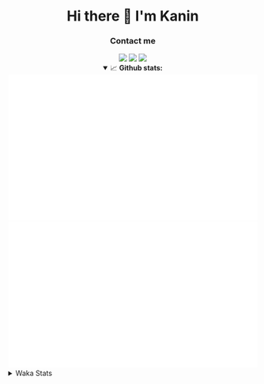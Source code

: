 <div align="center">
 <h1>Hi there 👋 I'm Kanin</h1>
 <h3>Contact me</h3>
 <a href="mailto:im@kanin.dev"><img src="https://img.shields.io/badge/gmail-%23D14836.svg?&style=for-the-badge&logo=gmail&logoColor=white"/></a>
 <a href="https://twitter.com/KaninDev"><img src="https://img.shields.io/badge/twitter-%231DA1F2.svg?&style=for-the-badge&logo=twitter&logoColor=white"/></a>
 <a href="https://www.linkedin.com/in/KaninDev"><img src="https://img.shields.io/badge/linkedin-%230077B5.svg?&style=for-the-badge&logo=linkedin&logoColor=white"/></a>
<details open>
  <summary>📈 <b>Github stats:</b></summary>
  <img src="https://github.com/Kanin/Kanin/blob/master/scripts/GitHubStats/generated/overview.svg"/>
  <img src="https://github.com/Kanin/Kanin/blob/master/scripts/GitHubStats/generated/languages.svg"/>
</details>
</div>

<details>
 <summary>Waka Stats</summary>

<!--START_SECTION:waka-->
![Profile Views](http://img.shields.io/badge/Profile%20Views-23-blue)

![Lines of code](https://img.shields.io/badge/From%20Hello%20World%20I%27ve%20Written-28758%20lines%20of%20code-blue)

**🐱 My Github Data** 

> 🏆 394 Contributions in the Year 2021
 > 
> 📦 52.5 kB Used in Github's Storage 
 > 
> 🚫 Not Opted to Hire
 > 
> 📜 11 Public Repositories 
 > 
> 🔑 6 Private Repositories  
 > 
**I'm an Early 🐤** 

```text
🌞 Morning    97 commits     ████░░░░░░░░░░░░░░░░░░░░░   15.72% 
🌆 Daytime    247 commits    ██████████░░░░░░░░░░░░░░░   40.03% 
🌃 Evening    135 commits    █████░░░░░░░░░░░░░░░░░░░░   21.88% 
🌙 Night      138 commits    █████░░░░░░░░░░░░░░░░░░░░   22.37%

```
📅 **I'm Most Productive on Monday** 

```text
Monday       119 commits    ████░░░░░░░░░░░░░░░░░░░░░   19.29% 
Tuesday      94 commits     ███░░░░░░░░░░░░░░░░░░░░░░   15.24% 
Wednesday    96 commits     ████░░░░░░░░░░░░░░░░░░░░░   15.56% 
Thursday     64 commits     ██░░░░░░░░░░░░░░░░░░░░░░░   10.37% 
Friday       79 commits     ███░░░░░░░░░░░░░░░░░░░░░░   12.8% 
Saturday     65 commits     ██░░░░░░░░░░░░░░░░░░░░░░░   10.53% 
Sunday       100 commits    ████░░░░░░░░░░░░░░░░░░░░░   16.21%

```


📊 **This Week I Spent My Time On** 

```text
⌚︎ Time Zone: America/New_York

💬 Programming Languages: 
Python                   18 hrs 59 mins      ███████████████████████░░   91.83% 
Log File                 52 mins             █░░░░░░░░░░░░░░░░░░░░░░░░   4.22% 
virtualenv               20 mins             ░░░░░░░░░░░░░░░░░░░░░░░░░   1.68% 
Other                    16 mins             ░░░░░░░░░░░░░░░░░░░░░░░░░   1.36% 
YAML                     5 mins              ░░░░░░░░░░░░░░░░░░░░░░░░░   0.46%

🔥 Editors: 
PyCharm                  20 hrs 40 mins      █████████████████████████   100.0%

🐱‍💻 Projects: 
ModLogs                  9 hrs 2 mins        ███████████░░░░░░░░░░░░░░   43.75% 
TomsBot                  6 hrs 53 mins       ████████░░░░░░░░░░░░░░░░░   33.31% 
dpy2.0                   4 hrs 37 mins       █████░░░░░░░░░░░░░░░░░░░░   22.39% 
Unknown Project          6 mins              ░░░░░░░░░░░░░░░░░░░░░░░░░   0.56%

💻 Operating System: 
Linux                    20 hrs 40 mins      █████████████████████████   100.0%

```

**I Mostly Code in Python** 

```text
Python                   21 repos            ███████████████████░░░░░░   77.78% 
JavaScript               3 repos             ██░░░░░░░░░░░░░░░░░░░░░░░   11.11% 
Kotlin                   1 repo              █░░░░░░░░░░░░░░░░░░░░░░░░   3.7% 
HTML                     1 repo              █░░░░░░░░░░░░░░░░░░░░░░░░   3.7% 
Java                     1 repo              █░░░░░░░░░░░░░░░░░░░░░░░░   3.7%

```


**Timeline**

![Chart not found](https://raw.githubusercontent.com/Kanin/Kanin/master/charts/bar_graph.png) 


 Last Updated on 03/08/2021
<!--END_SECTION:waka-->
</details>

